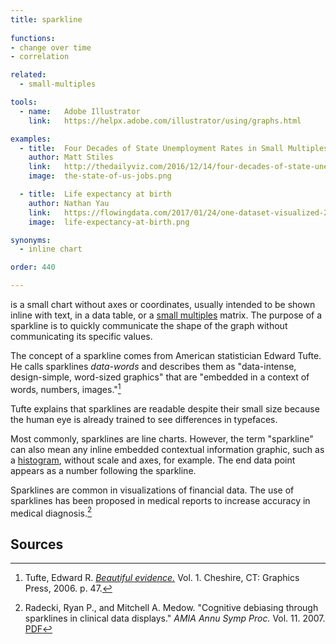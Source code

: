```yaml
---
title: sparkline
  
functions:
- change over time
- correlation

related:
  - small-multiples

tools:
  - name:   Adobe Illustrator
    link:   https://helpx.adobe.com/illustrator/using/graphs.html

examples:
  - title:  Four Decades of State Unemployment Rates in Small Multiples
    author: Matt Stiles
    link:   http://thedailyviz.com/2016/12/14/four-decades-of-state-unemployment-rates-in-small-multiples-part-2/
    image:  the-state-of-us-jobs.png

  - title:  Life expectancy at birth
    author: Nathan Yau
    link:   https://flowingdata.com/2017/01/24/one-dataset-visualized-25-ways/02-time-series-sparklines-2/
    image:  life-expectancy-at-birth.png

synonyms:
  - inline chart

order: 440

---
```


is a small chart without axes or coordinates, usually intended to be shown inline with text, in a data table, or a [small multiples](/small-multiples) matrix. The purpose of a sparkline is to quickly communicate the shape of the graph without communicating its specific values. 
<!--more-->
The concept of a sparkline comes from American statistician Edward Tufte. He calls sparklines *data-words* and describes them as "data-intense, design-simple, word-sized graphics" that are "embedded in a context of words, numbers, images."[^tufte]

Tufte explains that sparklines are readable despite their small size because the human eye is already trained to see differences in typefaces.

Most commonly, sparklines are line charts. However, the term "sparkline" can also mean any inline embedded contextual information graphic, such as a [histogram](/histogram), without scale and axes, for example. The end data point appears as a number following the sparkline.

Sparklines are common in visualizations of financial data. The use of sparklines has been proposed in medical reports to increase accuracy in medical diagnosis.[^radecki]

## Sources
[^tufte]: Tufte, Edward R. [*Beautiful evidence.*](https://books.google.com/books/about/Beautiful_Evidence.html?id=v302PAAACAAJ) Vol. 1. Cheshire, CT: Graphics Press, 2006. p. 47.
[^radecki]:  Radecki, Ryan P., and Mitchell A. Medow. "Cognitive debiasing through sparklines in clinical data displays." *AMIA Annu Symp Proc.* Vol. 11. 2007. [PDF](https://pdfs.semanticscholar.org/bb6a/af662ea8a9503f15eb01882002a4a637926c.pdf)
